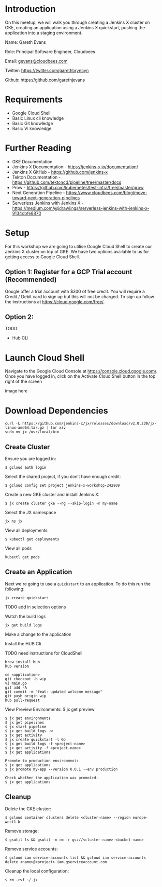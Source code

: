 # Introduction
On this meetup, we will walk you through creating a Jenkins X cluster on GKE, creating an application using a Jenkins X quickstart, pushing the application into a staging environment.

Name: Gareth Evans

Role: Principal Software Engineer, Cloudbees

Email: gevans@cloudbees.com

Twitter: https://twitter.com/garethbryncyn

Github: https://github.com/garethjevans

# Requirements

* Google Cloud Shell
* Basic Linux cli knowledge
* Basic Git knowledge
* Basic VI knowledge

# Further Reading
* GKE Documentation
* Jenkins X Documentation - https://jenkins-x.io/documentation/
* Jenkins X GitHub - https://github.com/jenkins-x
* Tekton Documentation - https://github.com/tektoncd/pipeline/tree/master/docs
* Prow - https://github.com/kubernetes/test-infra/tree/master/prow
* Next Generation Pipeline - https://www.cloudbees.com/blog/move-toward-next-generation-pipelines
* Serverless Jenkins with Jenkins X - https://medium.com/@jdrawlings/serverless-jenkins-with-jenkins-x-9134cbfe6870


# Setup

For this workshop we are going to utilise Google Cloud Shell to create our Jenkins X cluster on top of GKE.  We have two options available to us for getting access to Google Cloud Shell.

## Option 1: Register for a GCP Trial account (Recommended)

Google offer a trial account with $300 of free credit.  You will require a Credit / Debit card to sign up but this will not be charged.  To sign up follow the instructions at https://cloud.google.com/free/.

## Option 2: 

TODO

* Hub CLI

# Launch Cloud Shell

Navigate to the Google Cloud Console at https://console.cloud.google.com/. Once you have logged in, click on the Activate Cloud Shell button in the top right of the screen

image here

# Download Dependencies

```
curl -L https://github.com/jenkins-x/jx/releases/download/v2.0.230/jx-linux-amd64.tar.gz | tar xzv
sudo mv jx /usr/local/bin
```

## Create Cluster

Ensure you are logged in:
```
$ gcloud auth login
```

Select the shared project, if you don’t have enough credit:
```
$ gcloud config set project jenkins-x-workshop-242909
```

Create a new GKE cluster and install Jenkins X:
```
$ jx create cluster gke --ng --skip-login -n my-name
```

Select the JX namespace
```
jx ns jx
```

View all deployments

```
$ kubectl get deployments
```

View all pods

```
kubectl get pods
```

## Create an Application

Next we're going to use a `quickstart` to an application. To do this run the following:

```
jx create quickstart
```

TODO add in selection options

Watch the build logs

```
jx get build logs
```

Make a change to the application

Install the HUB Cli

TODO need instructions for CloudShell

```
brew install hub
hub version
```

```
cd <application>
git checkout -b wip
vi main.go
git add -A
git commit -m "feat: updated welcome message"
git push origin wip
hub pull-request
```

View Preview Environments:
$ jx get preview

```
$ jx get environments
$ jx get pipelines
$ jx start pipeline
$ jx get build logs -w
$ jx get activity
$ jx create quickstart -l Go
$ jx get build logs -f <project-name>
$ jx get activity -f <project-name>
$ jx get applications

Promote to production environment:
$ jx get applications
$ jx promote my-app --version 0.0.1 --env production

Check whether the application was promoted:
$ jx get applications
```

## Cleanup
Delete the GKE cluster:

```
$ gcloud container clusters delete <cluster-name> --region europe-west1-b
```
Remove storage:

```
$ gsutil ls && gsutil -m rm -r gs://<cluster-name>-<bucket-name>
```
Remove service accounts:

```
$ gcloud iam service-accounts list && gcloud iam service-accounts delete <name>@<project>.iam.gserviceaccount.com
```

Cleanup the local configuration:

```
$ rm -rvf ~/.jx
```
